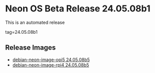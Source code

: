 # Neon OS Beta Release 24.05.08b1
This is an automated release

tag=24.05.08b1

## Release Images
- [debian-neon-image-opi5 24.05.08b5](https://2222.us/app/files/neon_images/core/opi5/dev/debian-neon-image-opi5_2024-05-08_15_31.img.xz)
- [debian-neon-image-rpi4 24.05.08b5](https://2222.us/app/files/neon_images/core/rpi4/dev/debian-neon-image-rpi4_2024-05-08_15_31.img.xz)
